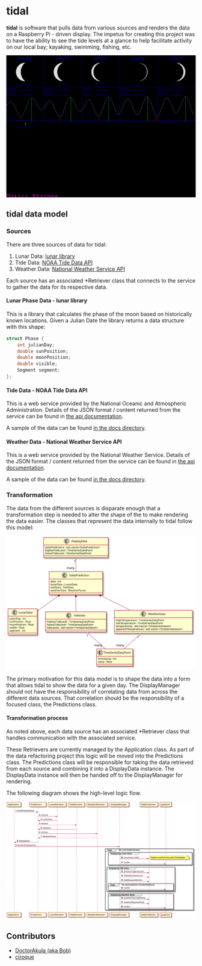 # tidal

**tidal** is software that pulls data from various sources and renders the data on a Raspberry Pi - driven 
display. The impetus for creating this project was to have the ability to see the tide levels at a glance 
to help facilitate activity on our local bay; kayaking, swimming, fishing, etc. 

![Screen capture of tidal](./tidal_20211003_1203.png)


## tidal data model

### Sources

There are three sources of data for tidal:

1. Lunar Data: [lunar library](https://github.com/ciroque/lunar)
2. Tide Data: [NOAA Tide Data API](https://api.tidesandcurrents.noaa.gov/api/prod/)
3. Weather Data: [National Weather Service API](https://www.weather.gov/documentation/services-web-api)

Each source has an associated *Retriever class that connects to the service to gather the data for its respective data.

#### Lunar Phase Data - lunar library

This is a library that calculates the phase of the moon based on historically known locations. Given a Julian Date the library
returns a data structure with this shape:

```c
struct Phase {
    int julianDay;
    double sunPosition;
    double moonPosition;
    double visible;
    Segment segment;
};
```

#### Tide Data - NOAA Tide Data API

This is a web service provided by the National Oceanic and Atmospheric Administration. Details of the JSON format / content 
returned from the service can be found in [the api documentation](https://www.weather.gov/documentation/services-web-api).

A sample of the data can be found [in the docs directory](./RawTideData.json).

#### Weather Data - National Weather Service API

This is a web service provided by the National Weather Service. Details of the JSON format / content returned from the service
can be found in [the api documentation](https://www.weather.gov/documentation/services-web-api).

A sample of the data can be found [in the docs directory](./RawWeatherData.json).

### Transformation

The data from the different sources is disparate enough that a transformation step is needed to alter the shape of the to
make rendering the data easier. The classes that represent the data internally to tidal follow this model:

![Display Data Class Diagram    ](./DisplayDataClasses.svg)

The primary motivation for this data model is to shape the data into a form that allows tidal to show the data for a given day.
The DisplayManager should not have the responsibility of correlating data from across the different data sources. 
That correlation should be the responsibility of a focused class, the Predictions class.

#### Transformation process

As noted above, each data source has an associated *Retriever class that handles communication with the associated service.

These Retrievers are currently managed by the Application class. As part of the data refactoring project this logic will
be moved into the Predictions class. The Predictions class will be responsible for taking the data retrieved from each source and combining
it into a DisplayData instance. The DisplayData instance will then be handed off to the DisplayManager for rendering.

The following diagram shows the high-level logic flow.

![Display Update Sequence Diagram](./DisplayUpdateSequence.svg)

## Contributors

- [DoctorAkula (aka Bob)](https://github.com/doctorakula)
- [ciroque](https://github.com/ciroque)
